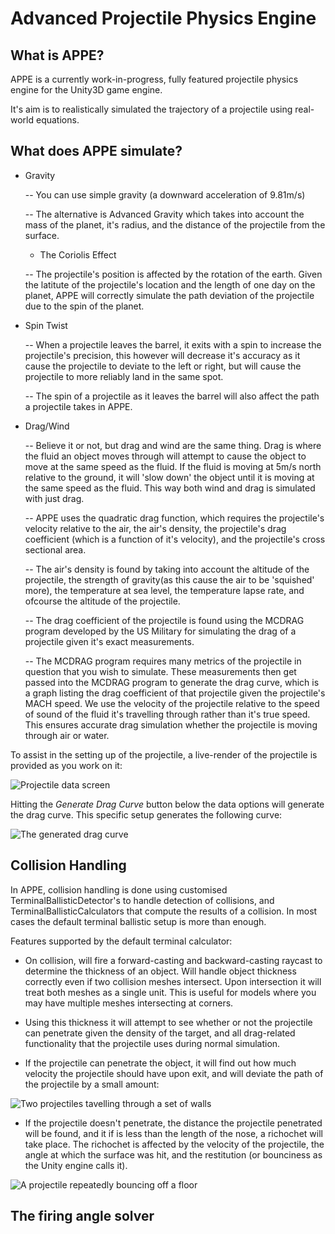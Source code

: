 # Advanced Projectile Physics Engine

## What is APPE?

APPE is a currently work-in-progress, fully featured projectile physics engine for the Unity3D game engine.

It's aim is to realistically simulated the trajectory of a projectile using real-world equations.

## What does APPE simulate?


- Gravity

    -- You can use simple gravity (a downward acceleration of 9.81m/s)

    -- The alternative is Advanced Gravity which takes into account the mass of the planet, it's radius, and the distance of the projectile from the surface.

   - The Coriolis Effect
    
    -- The projectile's position is affected by the rotation of the earth. Given the latitute of the projectile's location and the length of one day on the planet, APPE will correctly simulate the path deviation of the projectile due to the spin of the planet.

- Spin Twist

    -- When a projectile leaves the barrel, it exits with a spin to increase the projectile's precision, this however will decrease it's accuracy as it cause the projectile to deviate to the left or right, but will cause the projectile to more reliably land in the same spot.

    -- The spin of a projectile as it leaves the barrel will also affect the path a projectile takes in APPE.

- Drag/Wind

    -- Believe it or not, but drag and wind are the same thing. Drag is where the fluid an object moves through will attempt to cause the object to move at the same speed as the fluid. If the fluid is moving at 5m/s north relative to the ground, it will 'slow down' the object until it is moving at the same speed as the fluid. This way both wind and drag is simulated with just drag.

    -- APPE uses the quadratic drag function, which requires the projectile's velocity relative to the air, the air's density, the projectile's drag coefficient (which is a function of it's velocity), and the projectile's cross sectional area.

    -- The air's density is found by taking into account the altitude of the projectile, the strength of gravity(as this cause the air to be 'squished' more), the temperature at sea level, the temperature lapse rate, and ofcourse the altitude of the projectile.

    -- The drag coefficient of the projectile is found using the MCDRAG program developed by the US Military for simulating the drag of a projectile given it's exact measurements.

    -- The MCDRAG program requires many metrics of the projectile in question that you wish to simulate. These measurements then get passed into the MCDRAG program to generate the drag curve, which is a graph listing the drag coefficient of that projectile given the projectile's MACH speed. We use the velocity of the projectile relative to the speed of sound of the fluid it's travelling through rather than it's true speed. This ensures accurate drag simulation whether the projectile is moving through air or water.

To assist in the setting up of the projectile, a live-render of the projectile is provided as you work on it:

![Projectile data screen](https://drive.google.com/uc?id=1hr94lLvWlTj9hwuidrvRPReJVE0TNI3A "The projectile data screen")

Hitting the *Generate Drag Curve* button below the data options will generate the drag curve. This specific setup generates the following curve:

![The generated drag curve](https://drive.google.com/uc?id=1fmul3i5QsW0hiEe0Fglqi8kbPVrXQorA "The generated drag curve")

## Collision Handling

In APPE, collision handling is done using customised TerminalBallisticDetector's to handle detection of collisions, and TerminalBallisticCalculators that compute the results of a collision. In most cases the default terminal ballistic setup is more than enough.

Features supported by the default terminal calculator:

- On collision, will fire a forward-casting and backward-casting raycast to determine the thickness of an object. Will handle object thickness correctly even if two collision meshes intersect. Upon intersection it will treat both meshes as a single unit. This is useful for models where you may have multiple meshes intersecting at corners. 

- Using this thickness it will attempt to see whether or not the projectile can penetrate given the density of the target, and all drag-related functionality that the projectile uses during normal simulation. 

- If the projectile can penetrate the object, it will find out how much velocity the projectile should have upon exit, and will deviate the path of the projectile by a small amount:

![Two projectiles tavelling through a set of walls](https://drive.google.com/uc?id=1BH3NcZPSQ8I9zkhHzyLB4a-mhM4q-dCy "Two projectiles tavelling through a set of walls")

- If the projectile doesn't penetrate, the distance the projectile penetrated will be found, and it if is less than the length of the nose, a richochet will take place. The richochet is affected by the velocity of the projectile, the angle at which the surface was hit, and the restitution (or bounciness as the Unity engine calls it).

![A projectile repeatedly bouncing off a floor](https://drive.google.com/uc?id=1ma_OrZguVsMUweltSRCd_XcgiMmss-WO "A projectile repeatedly bouncing off a floor")

## The firing angle solver



